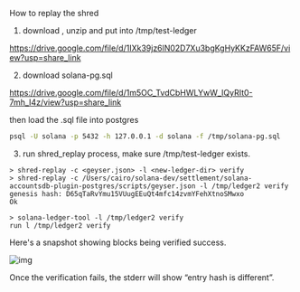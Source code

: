 How to replay the shred

1. download <test-ledger>, unzip and put into /tmp/test-ledger

https://drive.google.com/file/d/1IXk39jz6lN02D7Xu3bgKgHyKKzFAW65F/view?usp=share_link

2. download solana-pg.sql

https://drive.google.com/file/d/1m5OC_TvdCbHWLYwW_IQyRIt0-7mh_I4z/view?usp=share_link

then load the .sql file into postgres

```bash
psql -U solana -p 5432 -h 127.0.0.1 -d solana -f /tmp/solana-pg.sql
```

3. run shred_replay process, make sure /tmp/test-ledger exists.

```shell
> shred-replay -c <geyser.json> -l <new-ledger-dir> verify
> shred-replay -c /Users/cairo/solana-dev/settlement/solana-accountsdb-plugin-postgres/scripts/geyser.json -l /tmp/ledger2 verify
genesis hash: D65qTaRvYmu15VUugEEuQt4mfc14zvmYFehXtnoSMwxo
Ok

> solana-ledger-tool -l /tmp/ledger2 verify
run l /tmp/ledger2 verify
```

Here's a snapshot showing blocks being verified success.

![img](https://hypnotic-act-be9.notion.site/image/https%3A%2F%2Fs3-us-west-2.amazonaws.com%2Fsecure.notion-static.com%2Fa5ce4e7d-138e-4a3d-aaa4-95fa218fe4dd%2FScreenshot_2022-12-07_at_04_06_42.jpg?id=6135cfa6-f5b1-4b00-ab24-62d6f1019d11&table=block&spaceId=93e9999d-f293-4042-a26d-86e56f9b5935&width=2000&userId=&cache=v2)



Once the verification fails, the stderr will show “entry hash is different”.